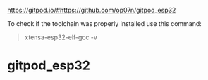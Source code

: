 https://gitpod.io/#https://github.com/op07n/gitpod_esp32

To check if the toolchain was properly installed use this command:

>  xtensa-esp32-elf-gcc -v

# gitpod_esp32
